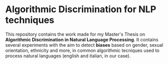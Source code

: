 # Algorithmic Discrimination for NLP techniques

This repository contains the work made for my Master's Thesis on **Algorithmic Discrimination in Natural Language Processing**. It contains several experiments with the aim to detect **biases** based on gender, sexual orientation, ethnicity and more, in common algorithmic tecniques used to process natural languages (english and italian, in our case).


